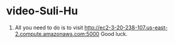 # video-Suli-Hu
1. All you need to do is to visit http://ec2-3-20-238-107.us-east-2.compute.amazonaws.com:5000
Good luck.
